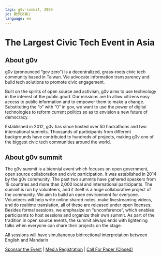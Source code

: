 ```yaml
---
tags: g0v-summit, 2020
id: 範例文案1
language: en
---
```

# The Largest Civic Tech Event in Asia

## About g0v

g0v (pronounced “gov zero”) is a decentralized, grass-roots civic tech community based in Taiwan. We advocate information transparency and build tech solutions to promote civic engagement.

Built on the spirits of open source and activism, g0v aims to use technology in the interest of the public good. Our missions are to allow citizens easy access to public information and to empower them to make a change. Substituting the “o” with “0″ in gov, we want to use the power of digital technologies to reform current politics so as to envision a new future of democracy.

Established in 2012, g0v has since hosted over 50 hackathons and two international summits. Thousands of participants from different backgrounds have contributed to hundreds of projects, making g0v one of the biggest civic tech communities around the world.

## About g0v summit

The g0v summit is a biennial event which focuses on open government, open source collaboration and civic participation. It was established in 2014 by the g0v community. The past two summits have gathered speakers from 19 countries and more than 2,000 local and international participants. The summit is run by volunteers, and it itself is a huge collaborative project of the community. We aim to build an open environment for everyone. Volunteers will help write online shared notes, make livestreaming videos, and do realtime translation, all of these are released under open licenses. Besides formal sessions, we emphasize on “unconference”, which enables participants to host sessions and organize their own summit. As part of the tradition in open source events, the summit always ends with lightening talks when everyone can share their projects on the stage.

All sessions will have simultaneous bidirectional interpretation between English and Mandarin

[Sponsor the Event](mailto:g0v-summit-partner-2018@googlegroups.com)  |  [Media Registration](https://goo.gl/forms/ND566FsQRP32fHJs2)  | [Call For Paper (Closed)](https://summit.g0v.tw/2018/cfp)
